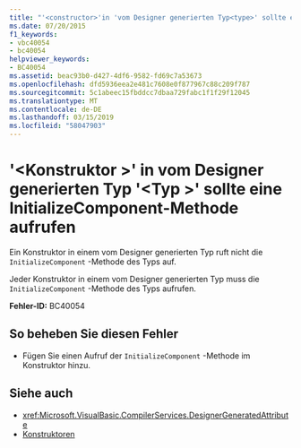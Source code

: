 ```yaml
---
title: "'<constructor>'in 'vom Designer generierten Typ<type>' sollte eine InitializeComponent-Methode aufrufen"
ms.date: 07/20/2015
f1_keywords:
- vbc40054
- bc40054
helpviewer_keywords:
- BC40054
ms.assetid: beac93b0-d427-4df6-9582-fd69c7a53673
ms.openlocfilehash: dfd5936eea2e481c7608e0f877967c88c209f787
ms.sourcegitcommit: 5c1abeec15fbddcc7dbaa729fabc1f1f29f12045
ms.translationtype: MT
ms.contentlocale: de-DE
ms.lasthandoff: 03/15/2019
ms.locfileid: "58047903"
---
```

# <a name="constructor-in-designer-generated-type-type-should-call-initializecomponent-method"></a>'\<Konstruktor >' in vom Designer generierten Typ '\<Typ >' sollte eine InitializeComponent-Methode aufrufen
Ein Konstruktor in einem vom Designer generierten Typ ruft nicht die `InitializeComponent` -Methode des Typs auf.  
  
 Jeder Konstruktor in einem vom Designer generierten Typ muss die `InitializeComponent` -Methode des Typs aufrufen.  
  
 **Fehler-ID:** BC40054  
  
## <a name="to-correct-this-error"></a>So beheben Sie diesen Fehler  
  
-   Fügen Sie einen Aufruf der `InitializeComponent` -Methode im Konstruktor hinzu.  
  
## <a name="see-also"></a>Siehe auch

- <xref:Microsoft.VisualBasic.CompilerServices.DesignerGeneratedAttribute>
- [Konstruktoren](~/docs/visual-basic/programming-guide/concepts/object-oriented-programming.md#constructors)
